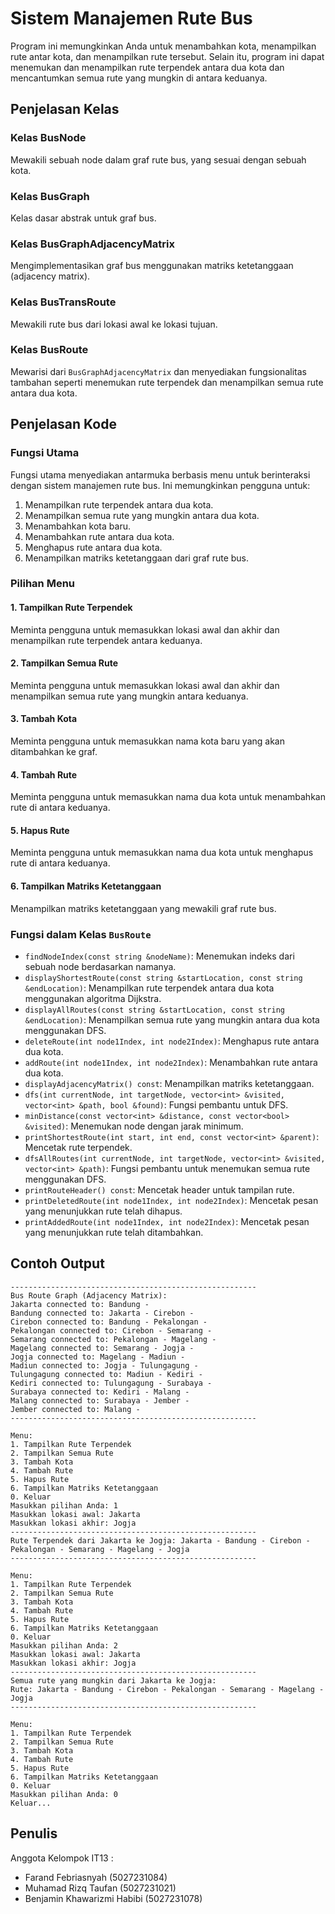 # Sistem Manajemen Rute Bus

Program ini memungkinkan Anda untuk menambahkan kota, menampilkan rute antar kota, dan menampilkan rute tersebut. Selain itu, program ini dapat menemukan dan menampilkan rute terpendek antara dua kota dan mencantumkan semua rute yang mungkin di antara keduanya.

## Penjelasan Kelas

### Kelas BusNode
Mewakili sebuah node dalam graf rute bus, yang sesuai dengan sebuah kota.

### Kelas BusGraph
Kelas dasar abstrak untuk graf bus.

### Kelas BusGraphAdjacencyMatrix
Mengimplementasikan graf bus menggunakan matriks ketetanggaan (adjacency matrix).

### Kelas BusTransRoute
Mewakili rute bus dari lokasi awal ke lokasi tujuan.

### Kelas BusRoute
Mewarisi dari `BusGraphAdjacencyMatrix` dan menyediakan fungsionalitas tambahan seperti menemukan rute terpendek dan menampilkan semua rute antara dua kota.

## Penjelasan Kode

### Fungsi Utama

Fungsi utama menyediakan antarmuka berbasis menu untuk berinteraksi dengan sistem manajemen rute bus. Ini memungkinkan pengguna untuk:
1. Menampilkan rute terpendek antara dua kota.
2. Menampilkan semua rute yang mungkin antara dua kota.
3. Menambahkan kota baru.
4. Menambahkan rute antara dua kota.
5. Menghapus rute antara dua kota.
6. Menampilkan matriks ketetanggaan dari graf rute bus.

### Pilihan Menu

#### 1. Tampilkan Rute Terpendek
Meminta pengguna untuk memasukkan lokasi awal dan akhir dan menampilkan rute terpendek antara keduanya.

#### 2. Tampilkan Semua Rute
Meminta pengguna untuk memasukkan lokasi awal dan akhir dan menampilkan semua rute yang mungkin antara keduanya.

#### 3. Tambah Kota
Meminta pengguna untuk memasukkan nama kota baru yang akan ditambahkan ke graf.

#### 4. Tambah Rute
Meminta pengguna untuk memasukkan nama dua kota untuk menambahkan rute di antara keduanya.

#### 5. Hapus Rute
Meminta pengguna untuk memasukkan nama dua kota untuk menghapus rute di antara keduanya.

#### 6. Tampilkan Matriks Ketetanggaan
Menampilkan matriks ketetanggaan yang mewakili graf rute bus.

### Fungsi dalam Kelas `BusRoute`

- `findNodeIndex(const string &nodeName)`: Menemukan indeks dari sebuah node berdasarkan namanya.
- `displayShortestRoute(const string &startLocation, const string &endLocation)`: Menampilkan rute terpendek antara dua kota menggunakan algoritma Dijkstra.
- `displayAllRoutes(const string &startLocation, const string &endLocation)`: Menampilkan semua rute yang mungkin antara dua kota menggunakan DFS.
- `deleteRoute(int node1Index, int node2Index)`: Menghapus rute antara dua kota.
- `addRoute(int node1Index, int node2Index)`: Menambahkan rute antara dua kota.
- `displayAdjacencyMatrix() const`: Menampilkan matriks ketetanggaan.
- `dfs(int currentNode, int targetNode, vector<int> &visited, vector<int> &path, bool &found)`: Fungsi pembantu untuk DFS.
- `minDistance(const vector<int> &distance, const vector<bool> &visited)`: Menemukan node dengan jarak minimum.
- `printShortestRoute(int start, int end, const vector<int> &parent)`: Mencetak rute terpendek.
- `dfsAllRoutes(int currentNode, int targetNode, vector<int> &visited, vector<int> &path)`: Fungsi pembantu untuk menemukan semua rute menggunakan DFS.
- `printRouteHeader() const`: Mencetak header untuk tampilan rute.
- `printDeletedRoute(int node1Index, int node2Index)`: Mencetak pesan yang menunjukkan rute telah dihapus.
- `printAddedRoute(int node1Index, int node2Index)`: Mencetak pesan yang menunjukkan rute telah ditambahkan.

## Contoh Output

```
-------------------------------------------------------
Bus Route Graph (Adjacency Matrix):
Jakarta connected to: Bandung - 
Bandung connected to: Jakarta - Cirebon - 
Cirebon connected to: Bandung - Pekalongan - 
Pekalongan connected to: Cirebon - Semarang - 
Semarang connected to: Pekalongan - Magelang - 
Magelang connected to: Semarang - Jogja - 
Jogja connected to: Magelang - Madiun - 
Madiun connected to: Jogja - Tulungagung - 
Tulungagung connected to: Madiun - Kediri - 
Kediri connected to: Tulungagung - Surabaya - 
Surabaya connected to: Kediri - Malang - 
Malang connected to: Surabaya - Jember - 
Jember connected to: Malang - 
-------------------------------------------------------

Menu:
1. Tampilkan Rute Terpendek
2. Tampilkan Semua Rute
3. Tambah Kota
4. Tambah Rute
5. Hapus Rute
6. Tampilkan Matriks Ketetanggaan
0. Keluar
Masukkan pilihan Anda: 1
Masukkan lokasi awal: Jakarta
Masukkan lokasi akhir: Jogja
-------------------------------------------------------
Rute Terpendek dari Jakarta ke Jogja: Jakarta - Bandung - Cirebon - Pekalongan - Semarang - Magelang - Jogja
-------------------------------------------------------

Menu:
1. Tampilkan Rute Terpendek
2. Tampilkan Semua Rute
3. Tambah Kota
4. Tambah Rute
5. Hapus Rute
6. Tampilkan Matriks Ketetanggaan
0. Keluar
Masukkan pilihan Anda: 2
Masukkan lokasi awal: Jakarta
Masukkan lokasi akhir: Jogja
-------------------------------------------------------
Semua rute yang mungkin dari Jakarta ke Jogja:
Rute: Jakarta - Bandung - Cirebon - Pekalongan - Semarang - Magelang - Jogja
-------------------------------------------------------

Menu:
1. Tampilkan Rute Terpendek
2. Tampilkan Semua Rute
3. Tambah Kota
4. Tambah Rute
5. Hapus Rute
6. Tampilkan Matriks Ketetanggaan
0. Keluar
Masukkan pilihan Anda: 0
Keluar...
```

## Penulis

Anggota Kelompok IT13 :
- Farand Febriasnyah (5027231084)
- Muhamad Rizq Taufan (5027231021)
- Benjamin Khawarizmi Habibi (5027231078)

